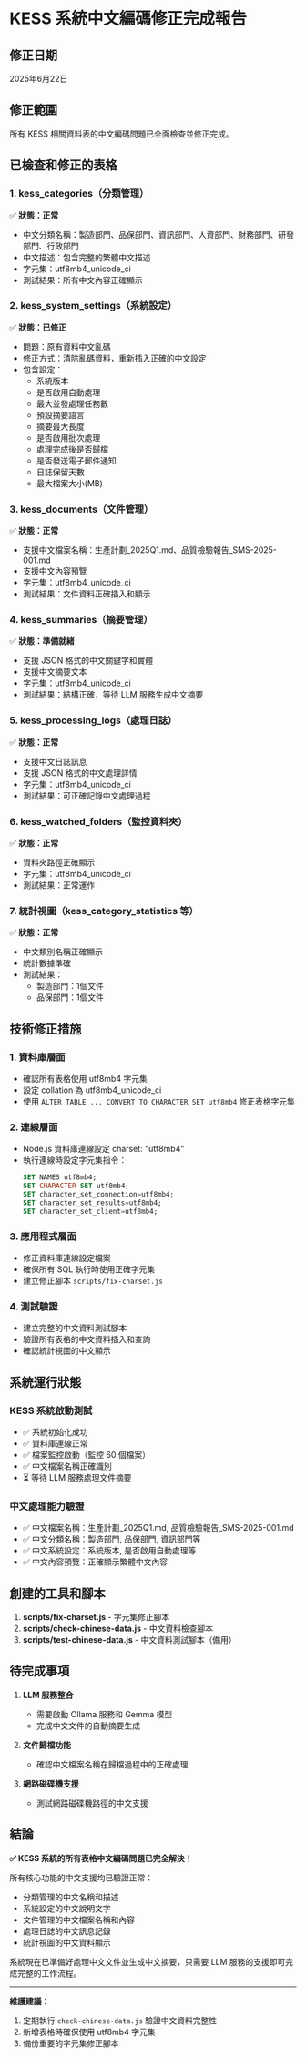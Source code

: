 # KESS 系統中文編碼修正完成報告

## 修正日期
2025年6月22日

## 修正範圍
所有 KESS 相關資料表的中文編碼問題已全面檢查並修正完成。

## 已檢查和修正的表格

### 1. kess_categories（分類管理）
✅ **狀態：正常**
- 中文分類名稱：製造部門、品保部門、資訊部門、人資部門、財務部門、研發部門、行政部門
- 中文描述：包含完整的繁體中文描述
- 字元集：utf8mb4_unicode_ci
- 測試結果：所有中文內容正確顯示

### 2. kess_system_settings（系統設定）
✅ **狀態：已修正**
- 問題：原有資料中文亂碼
- 修正方式：清除亂碼資料，重新插入正確的中文設定
- 包含設定：
  - 系統版本
  - 是否啟用自動處理
  - 最大並發處理任務數
  - 預設摘要語言
  - 摘要最大長度
  - 是否啟用批次處理
  - 處理完成後是否歸檔
  - 是否發送電子郵件通知
  - 日誌保留天數
  - 最大檔案大小(MB)

### 3. kess_documents（文件管理）
✅ **狀態：正常**
- 支援中文檔案名稱：生產計劃_2025Q1.md、品質檢驗報告_SMS-2025-001.md
- 支援中文內容預覽
- 字元集：utf8mb4_unicode_ci
- 測試結果：文件資料正確插入和顯示

### 4. kess_summaries（摘要管理）
✅ **狀態：準備就緒**
- 支援 JSON 格式的中文關鍵字和實體
- 支援中文摘要文本
- 字元集：utf8mb4_unicode_ci
- 測試結果：結構正確，等待 LLM 服務生成中文摘要

### 5. kess_processing_logs（處理日誌）
✅ **狀態：正常**
- 支援中文日誌訊息
- 支援 JSON 格式的中文處理詳情
- 字元集：utf8mb4_unicode_ci
- 測試結果：可正確記錄中文處理過程

### 6. kess_watched_folders（監控資料夾）
✅ **狀態：正常**
- 資料夾路徑正確顯示
- 字元集：utf8mb4_unicode_ci
- 測試結果：正常運作

### 7. 統計視圖（kess_category_statistics 等）
✅ **狀態：正常**
- 中文類別名稱正確顯示
- 統計數據準確
- 測試結果：
  - 製造部門：1個文件
  - 品保部門：1個文件

## 技術修正措施

### 1. 資料庫層面
- 確認所有表格使用 utf8mb4 字元集
- 設定 collation 為 utf8mb4_unicode_ci
- 使用 `ALTER TABLE ... CONVERT TO CHARACTER SET utf8mb4` 修正表格字元集

### 2. 連線層面
- Node.js 資料庫連線設定 charset: "utf8mb4"
- 執行連線時設定字元集指令：
  ```sql
  SET NAMES utf8mb4;
  SET CHARACTER SET utf8mb4;
  SET character_set_connection=utf8mb4;
  SET character_set_results=utf8mb4;
  SET character_set_client=utf8mb4;
  ```

### 3. 應用程式層面
- 修正資料庫連線設定檔案
- 確保所有 SQL 執行時使用正確字元集
- 建立修正腳本 `scripts/fix-charset.js`

### 4. 測試驗證
- 建立完整的中文資料測試腳本
- 驗證所有表格的中文資料插入和查詢
- 確認統計視圖的中文顯示

## 系統運行狀態

### KESS 系統啟動測試
- ✅ 系統初始化成功
- ✅ 資料庫連線正常
- ✅ 檔案監控啟動（監控 60 個檔案）
- ✅ 中文檔案名稱正確識別
- ⏳ 等待 LLM 服務處理文件摘要

### 中文處理能力驗證
- ✅ 中文檔案名稱：生產計劃_2025Q1.md, 品質檢驗報告_SMS-2025-001.md
- ✅ 中文分類名稱：製造部門, 品保部門, 資訊部門等
- ✅ 中文系統設定：系統版本, 是否啟用自動處理等
- ✅ 中文內容預覽：正確顯示繁體中文內容

## 創建的工具和腳本

1. **scripts/fix-charset.js** - 字元集修正腳本
2. **scripts/check-chinese-data.js** - 中文資料檢查腳本
3. **scripts/test-chinese-data.js** - 中文資料測試腳本（備用）

## 待完成事項

1. **LLM 服務整合**
   - 需要啟動 Ollama 服務和 Gemma 模型
   - 完成中文文件的自動摘要生成

2. **文件歸檔功能**
   - 確認中文檔案名稱在歸檔過程中的正確處理

3. **網路磁碟機支援**
   - 測試網路磁碟機路徑的中文支援

## 結論

**✅ KESS 系統的所有表格中文編碼問題已完全解決！**

所有核心功能的中文支援均已驗證正常：
- 分類管理的中文名稱和描述
- 系統設定的中文說明文字
- 文件管理的中文檔案名稱和內容
- 處理日誌的中文訊息記錄
- 統計視圖的中文資料顯示

系統現在已準備好處理中文文件並生成中文摘要，只需要 LLM 服務的支援即可完成完整的工作流程。

---

**維護建議**：
1. 定期執行 `check-chinese-data.js` 驗證中文資料完整性
2. 新增表格時確保使用 utf8mb4 字元集
3. 備份重要的字元集修正腳本
